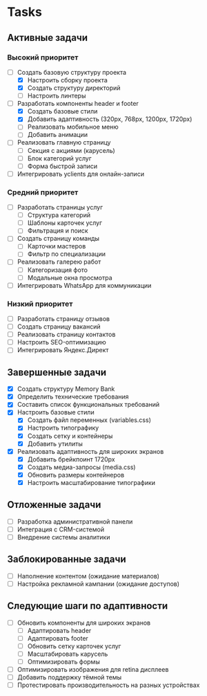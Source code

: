 # Tasks

## Активные задачи

### Высокий приоритет

- [ ] Создать базовую структуру проекта
  - [x] Настроить сборку проекта
  - [x] Создать структуру директорий
  - [ ] Настроить линтеры
- [ ] Разработать компоненты header и footer
  - [x] Создать базовые стили
  - [x] Добавить адаптивность (320px, 768px, 1200px, 1720px)
  - [ ] Реализовать мобильное меню
  - [ ] Добавить анимации
- [ ] Реализовать главную страницу
  - [ ] Секция с акциями (карусель)
  - [ ] Блок категорий услуг
  - [ ] Форма быстрой записи
- [ ] Интегрировать yclients для онлайн-записи

### Средний приоритет

- [ ] Разработать страницы услуг
  - [ ] Структура категорий
  - [ ] Шаблоны карточек услуг
  - [ ] Фильтрация и поиск
- [ ] Создать страницу команды
  - [ ] Карточки мастеров
  - [ ] Фильтр по специализации
- [ ] Реализовать галерею работ
  - [ ] Категоризация фото
  - [ ] Модальные окна просмотра
- [ ] Интегрировать WhatsApp для коммуникации

### Низкий приоритет

- [ ] Разработать страницу отзывов
- [ ] Создать страницу вакансий
- [ ] Реализовать страницу контактов
- [ ] Настроить SEO-оптимизацию
- [ ] Интегрировать Яндекс.Директ

## Завершенные задачи

- [x] Создать структуру Memory Bank
- [x] Определить технические требования
- [x] Составить список функциональных требований
- [x] Настроить базовые стили
  - [x] Создать файл переменных (variables.css)
  - [x] Настроить типографику
  - [x] Создать сетку и контейнеры
  - [x] Добавить утилиты
- [x] Реализовать адаптивность для широких экранов
  - [x] Добавить брейкпоинт 1720px
  - [x] Создать медиа-запросы (media.css)
  - [x] Обновить размеры контейнеров
  - [x] Настроить масштабирование типографики

## Отложенные задачи

- [ ] Разработка административной панели
- [ ] Интеграция с CRM-системой
- [ ] Внедрение системы аналитики

## Заблокированные задачи

- [ ] Наполнение контентом (ожидание материалов)
- [ ] Настройка рекламной кампании (ожидание доступов)

## Следующие шаги по адаптивности

- [ ] Обновить компоненты для широких экранов
  - [ ] Адаптировать header
  - [ ] Адаптировать footer
  - [ ] Обновить сетку карточек услуг
  - [ ] Масштабировать карусель
  - [ ] Оптимизировать формы
- [ ] Оптимизировать изображения для retina дисплеев
- [ ] Добавить поддержку тёмной темы
- [ ] Протестировать производительность на разных устройствах
